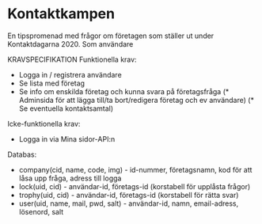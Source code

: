 # Kontaktkampen
En tipspromenad med frågor om företagen som ställer ut under Kontaktdagarna 2020. Som användare 

KRAVSPECIFIKATION
Funktionella krav:
* Logga in / registrera användare
* Se lista med företag
* Se info om enskilda företag och kunna svara på företagsfråga
(* Adminsida för att lägga till/ta bort/redigera företag och ev användare)
(* Se eventuella kontaktsamtal)

Icke-funktionella krav:
* Logga in via Mina sidor-API:n

Databas:
* company(cid, name, code, img) - id-nummer, företagsnamn, kod för att låsa upp fråga, adress till logga
* lock(uid, cid) - användar-id, företags-id (korstabell för upplåsta frågor)
* trophy(uid, cid) - användar-id, företags-id (korstabell för rätta svar)
* user(uid, name, mail, pwd, salt) - användar-id, namn, email-adress, lösenord, salt

